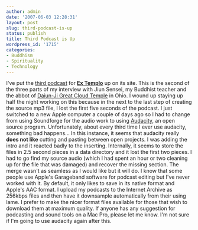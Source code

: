 ```yaml
---
author: admin
date: '2007-06-03 12:28:31'
layout: post
slug: third-podcast-is-up
status: publish
title: Third Podcast is Up
wordpress_id: '1715'
categories:
- Buddhism
- Spirituality
- Technology
---
```


I've put the [third podcast](http://www.extemplo.org/?p=6) for [**Ex
Templo**](http://www.extemplo.org) up on its site. This is the second of
the three parts of my interview with Jiun Sensei, my Buddhist teacher
and the abbot of [Daiun-Ji Great Cloud Temple](http://www.daiun-ji.org)
in Ohio. I wound up staying up half the night working on this because in
the next to the last step of creating the source mp3 file, I lost the
first five seconds of the podcast. I just switched to a new Apple
computer a couple of days ago so I had to change from using Soundforge
for the audio work to using
[Audacity](http://audacity.sourceforge.net/), an open source program.
Unfortunately, about every third time I ever use audacity, something bad
happens... In this instance, it seems that audacity really **does not
like** cutting and pasting between open projects. I was adding the intro
and it reacted badly to the inserting. Internally, it seems to store the
files in 2.5 second pieces in a data directory and it lost the first two
pieces. I had to go find my source audio (which I had spent an hour or
two cleaning up for the file that was damaged) and recover the missing
section. The merge wasn't as seamless as I would like but it will do. I
know that some people use Apple's Garageband software for podcast
editing but I've never worked with it. By default, it only likes to save
in its native format and Apple's AAC format. I upload my podcasts to the
Internet Archive as 256kbps files and then have it downsample
automatically from their using lame. I prefer to make the nicer format
files available for those that wish to download them at maximum quality.
If anyone has any suggestion for podcasting and sound tools on a Mac
Pro, please let me know. I'm not sure if I'm going to use audacity again
after this.
